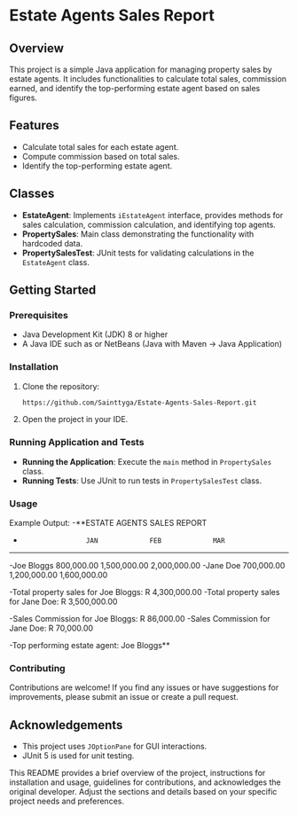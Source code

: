 # Estate Agents Sales Report

## Overview
This project is a simple Java application for managing property sales by estate agents. It includes functionalities to calculate total sales, commission earned, and identify the top-performing estate agent based on sales figures.

## Features
- Calculate total sales for each estate agent.
- Compute commission based on total sales.
- Identify the top-performing estate agent.

## Classes
- **EstateAgent**: Implements `iEstateAgent` interface, provides methods for sales calculation, commission calculation, and identifying top agents.
- **PropertySales**: Main class demonstrating the functionality with hardcoded data.
- **PropertySalesTest**: JUnit tests for validating calculations in the `EstateAgent` class.

## Getting Started

### Prerequisites
- Java Development Kit (JDK) 8 or higher
- A Java IDE such as or NetBeans (Java with Maven -> Java Application)

### Installation
1. Clone the repository:
   ```bash
   https://github.com/Sainttyga/Estate-Agents-Sales-Report.git
   ```
2. Open the project in your IDE.

### Running Application and Tests
- **Running the Application**: Execute the `main` method in `PropertySales` class.
- **Running Tests**: Use JUnit to run tests in `PropertySalesTest` class.

### Usage
Example Output:
-**ESTATE AGENTS SALES REPORT
-                     JAN             FEB             MAR
------------------------------------------------------------
-Joe Bloggs       800,000.00     1,500,000.00     2,000,000.00
-Jane Doe         700,000.00     1,200,000.00     1,600,000.00

-Total property sales for Joe Bloggs: R 4,300,000.00
-Total property sales for Jane Doe: R 3,500,000.00

-Sales Commission for Joe Bloggs: R 86,000.00
-Sales Commission for Jane Doe: R 70,000.00

-Top performing estate agent: Joe Bloggs**

### Contributing
Contributions are welcome! If you find any issues or have suggestions for improvements, please submit an issue or create a pull request.

## Acknowledgements

- This project uses `JOptionPane` for GUI interactions.
- JUnit 5 is used for unit testing.

This README provides a brief overview of the project, instructions for installation and usage, guidelines for contributions, and acknowledges the original developer. Adjust the sections and details based on your specific project needs and preferences.
